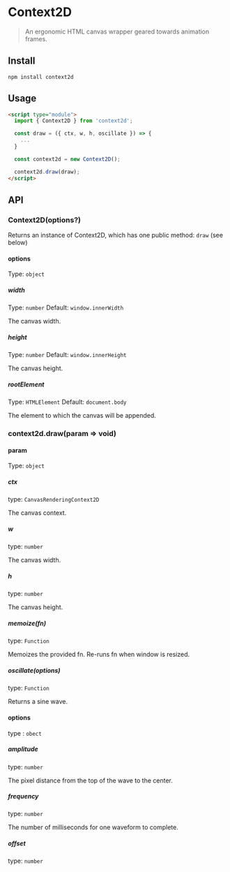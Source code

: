 # Context2D

> An ergonomic HTML canvas wrapper geared towards animation frames.

## Install

```
npm install context2d
```

## Usage

```html
<script type="module">
  import { Context2D } from 'context2d';

  const draw = ({ ctx, w, h, oscillate }) => {
    ...
  }

  const context2d = new Context2D();

  context2d.draw(draw);
</script>
```

## API

### Context2D(options?)
Returns an instance of Context2D, which has one public method: `draw` (see below)

#### options

Type: `object`

##### width

Type: `number`
Default: `window.innerWidth`

The canvas width.

##### height

Type: `number`
Default: `window.innerHeight`

The canvas height.

##### rootElement

Type: `HTMLElement`
Default: `document.body`

The element to which the canvas will be appended.

### context2d.draw(param => void)

#### param

Type: `object`

##### ctx

type: `CanvasRenderingContext2D`

The canvas context.

##### w

type: `number`

The canvas width.

##### h

type: `number`

The canvas height.

##### memoize(fn)

type: `Function`

Memoizes the provided fn. Re-runs fn when window is resized.

##### oscillate(options)

type: `Function`

Returns a sine wave.

#### options

type : `obect`

##### amplitude

type: `number`

The pixel distance from the top of the wave to the center.

##### frequency

type: `number`

The number of milliseconds for one waveform to complete.

##### offset

type: `number`

